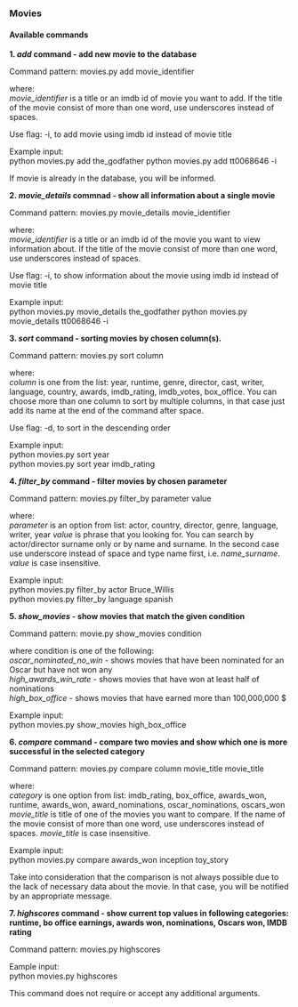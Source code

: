 ### Movies


#### Available commands

**1. _add_ command - add new movie to the database**
 
 Command pattern: movies.py add movie_identifier
 
 where:  
  _movie_identifier_ is a title or an imdb id of movie you want to add. If the title of the movie consist of more than one word, use underscores instead of spaces.
 
 Use flag: -i, to add movie using imdb id instead of movie title
 
 Example input:  
 python movies.py add the_godfather
 python movies.py add tt0068646 -i
 
 If movie is already in the database, you will be informed.
 

**2. _movie_details_ commnad - show all information about a single movie**

 Command pattern: movies.py movie_details movie_identifier
 
 where:  
  _movie_identifier_ is a title or an imdb id of the movie you want to view information about. If the title of the movie consist of more than one word, use underscores instead of spaces.

 Use flag: -i, to show information about the movie using imdb id instead of movie title
 
 Example input:  
 python movies.py movie_details the_godfather
 python movies.py movie_details tt0068646 -i
  

**3. _sort_ command - sorting movies by chosen column(s).**

Command pattern: movies.py sort column

where:  
 _column_ is one from the list: year, runtime, genre, director, cast, writer, language, country, awards, imdb_rating, imdb_votes, box_office. You can choose more than one column to sort by multiple columns, in that case just add its name at the end of the command after space.

 Use flag: -d, to sort in the descending order
 
 Example input:  
 python movies.py sort year  
 python movies.py sort year imdb_rating
 
 
 **4. _filter_by_ command - filter movies by chosen parameter**
 
 Command pattern: movies.py filter_by parameter value  
 
 where:  
 _parameter_ is an option from list: actor, country, director, genre, language, writer, year
 _value_ is phrase that you looking for. You can search by actor/director surname only or by name and surname. In the second case use underscore instead of space and type name first, i.e. _name_surname_. _value_ is case insensitive.
 
 Example input:  
 python movies.py filter_by actor Bruce_Willis  
 python movies.py filter_by language spanish


**5. _show_movies_ - show movies that match the given condition**
 
 Command pattern: movie.py show_movies condition
 
 where condition is one of the following:  
 _oscar_nominated_no_win_ - shows movies that have been nominated for an Oscar but have not won any  
 _high_awards_win_rate_ - shows movies that have won at least half of nominations  
 _high_box_office_ - shows movies that have earned more than 100,000,000 $
 
 Example input:  
 python movies.py show_movies high_box_office
 
 
 **6. _compare_ command - compare two movies and show which one is more successful in the selected category**
 
 Command pattern: movies.py compare column movie_title movie_title
 
 where:  
  _category_ is one option from list: imdb_rating, box_office, awards_won, runtime, awards_won, award_nominations, oscar_nominations, oscars_won
 _movie_title_ is title of one of the movies you want to compare. If the name of the movie consist of more than one word, use underscores instead of spaces. _movie_title_ is case insensitive.  
 
  Example input:  
 python movies.py compare awards_won inception toy_story
 
 Take into consideration that the comparison is not always possible due to the lack of necessary data about the movie. In that case, you will be notified by an appropriate message.
 
 
 **7. _highscores_ command - show current top values in following categories: runtime, bo office earnings, awards won, nominations, Oscars won, IMDB rating**
 
  Command pattern: movies.py highscores
  
  Eample input:  
  python movies.py highscores
  
  This command does not require or accept any additional arguments.
  